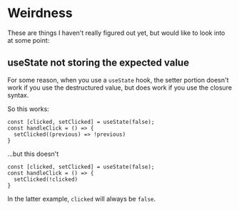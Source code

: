 # Weirdness

These are things I haven't really figured out yet, but would like to look into at some point:

## useState not storing the expected value

For some reason, when you use a `useState` hook, the setter portion doesn't work
if you use the destructured value, but does work if you use the closure syntax.

So this works:

```
const [clicked, setClicked] = useState(false);
const handleClick = () => {
  setClicked((previous) => !previous)
}
```

...but this doesn't

```
const [clicked, setClicked] = useState(false);
const handleClick = () => {
  setClicked(!clicked)
}
```

In the latter example, `clicked` will always be `false`.
